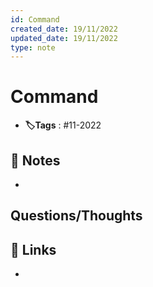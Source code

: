 ```yaml
---
id: Command
created_date: 19/11/2022
updated_date: 19/11/2022
type: note
---
```


#  Command
- **🏷️Tags** :  #11-2022 

## 📝 Notes
- 


## Questions/Thoughts


## 🔗 Links
- 